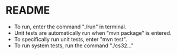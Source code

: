 # README
- To run, enter the command "./run" in terminal. 
- Unit tests are automatically run when "mvn package" is entered. 
- To specifically run unit tests, enter "mvn test". 
- To run system tests, run the command "./cs32..."